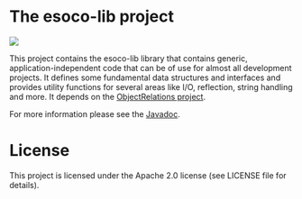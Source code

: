 # The esoco-lib project

[![](https://github.com/esoco/esoco-lib/workflows/Build/badge.svg)](https://github.com/esoco/esoco-lib/actions)

This project contains the esoco-lib library that contains generic,
application-independent code that can be of use for almost all development
projects. It defines some fundamental data structures and interfaces and
provides utility functions for several areas like I/O, reflection, string
handling and more. It depends on
the [ObjectRelations project](https://esoco.github.io/objectrelations/).

For more information please see
the [Javadoc](http://esoco.github.io/esoco-lib/javadoc/).

# License

This project is licensed under the Apache 2.0 license (see LICENSE file for
details).  